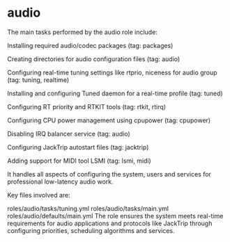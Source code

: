 # audio

The main tasks performed by the audio role include:

Installing required audio/codec packages (tag: packages)

Creating directories for audio configuration files (tag: audio)

Configuring real-time tuning settings like rtprio, niceness for audio group (tag: tuning, realtime)

Installing and configuring Tuned daemon for a real-time profile (tag: tuned)

Configuring RT priority and RTKIT tools (tag: rtkit, rtirq)

Configuring CPU power management using cpupower (tag: cpupower)

Disabling IRQ balancer service (tag: audio)

Configuring JackTrip autostart files (tag: jacktrip)

Adding support for MIDI tool LSMI (tag: lsmi, midi)

It handles all aspects of configuring the system, users and services for professional low-latency audio work.

Key files involved are:

roles/audio/tasks/tuning.yml
roles/audio/tasks/main.yml
roles/audio/defaults/main.yml
The role ensures the system meets real-time requirements for audio applications and protocols like JackTrip through configuring priorities, scheduling algorithms and services.